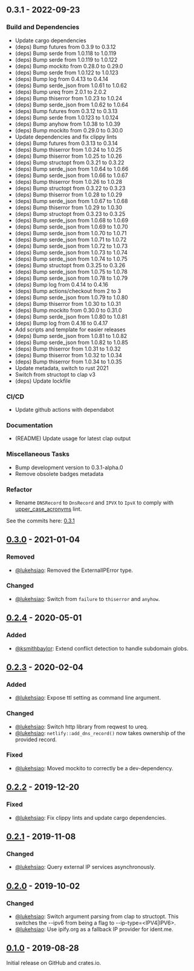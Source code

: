 ## 0.3.1 - 2022-09-23

### Build and Dependencies
- Update cargo dependencies
- (deps) Bump futures from 0.3.9 to 0.3.12
- (deps) Bump serde from 1.0.118 to 1.0.119
- (deps) Bump serde from 1.0.119 to 1.0.122
- (deps) Bump mockito from 0.28.0 to 0.29.0
- (deps) Bump serde from 1.0.122 to 1.0.123
- (deps) Bump log from 0.4.13 to 0.4.14
- (deps) Bump serde_json from 1.0.61 to 1.0.62
- (deps) Bump ureq from 2.0.1 to 2.0.2
- (deps) Bump thiserror from 1.0.23 to 1.0.24
- (deps) Bump serde_json from 1.0.62 to 1.0.64
- (deps) Bump futures from 0.3.12 to 0.3.13
- (deps) Bump serde from 1.0.123 to 1.0.124
- (deps) Bump anyhow from 1.0.38 to 1.0.39
- (deps) Bump mockito from 0.29.0 to 0.30.0
- Update dependencies and fix clippy lints
- (deps) Bump futures from 0.3.13 to 0.3.14
- (deps) Bump thiserror from 1.0.24 to 1.0.25
- (deps) Bump thiserror from 1.0.25 to 1.0.26
- (deps) Bump structopt from 0.3.21 to 0.3.22
- (deps) Bump serde_json from 1.0.64 to 1.0.66
- (deps) Bump serde_json from 1.0.66 to 1.0.67
- (deps) Bump thiserror from 1.0.26 to 1.0.28
- (deps) Bump structopt from 0.3.22 to 0.3.23
- (deps) Bump thiserror from 1.0.28 to 1.0.29
- (deps) Bump serde_json from 1.0.67 to 1.0.68
- (deps) Bump thiserror from 1.0.29 to 1.0.30
- (deps) Bump structopt from 0.3.23 to 0.3.25
- (deps) Bump serde_json from 1.0.68 to 1.0.69
- (deps) Bump serde_json from 1.0.69 to 1.0.70
- (deps) Bump serde_json from 1.0.70 to 1.0.71
- (deps) Bump serde_json from 1.0.71 to 1.0.72
- (deps) Bump serde_json from 1.0.72 to 1.0.73
- (deps) Bump serde_json from 1.0.73 to 1.0.74
- (deps) Bump serde_json from 1.0.74 to 1.0.75
- (deps) Bump structopt from 0.3.25 to 0.3.26
- (deps) Bump serde_json from 1.0.75 to 1.0.78
- (deps) Bump serde_json from 1.0.78 to 1.0.79
- (deps) Bump log from 0.4.14 to 0.4.16
- (deps) Bump actions/checkout from 2 to 3
- (deps) Bump serde_json from 1.0.79 to 1.0.80
- (deps) Bump thiserror from 1.0.30 to 1.0.31
- (deps) Bump mockito from 0.30.0 to 0.31.0
- (deps) Bump serde_json from 1.0.80 to 1.0.81
- (deps) Bump log from 0.4.16 to 0.4.17
- Add scripts and template for easier releases
- (deps) Bump serde_json from 1.0.81 to 1.0.82
- (deps) Bump serde_json from 1.0.82 to 1.0.85
- (deps) Bump thiserror from 1.0.31 to 1.0.32
- (deps) Bump thiserror from 1.0.32 to 1.0.34
- (deps) Bump thiserror from 1.0.34 to 1.0.35
- Update metadata, switch to rust 2021
- Switch from structopt to clap v3
- (deps) Update lockfile

### CI/CD
- Update github actions with dependabot

### Documentation
- (README) Update usage for latest clap output

### Miscellaneous Tasks
- Bump development version to 0.3.1-alpha.0
- Remove obsolete badges metadata

### Refactor
- Rename `DNSRecord` to `DnsRecord` and `IPVX` to `IpvX` to comply with
  [upper_case_acronyms](https://rust-lang.github.io/rust-clippy/master/index.html#upper_case_acronyms)
  lint.

See the commits here: [0.3.1]

[0.3.1]: https://github.com/lukehsiao/netlify-ddns/compare/v0.3.0...v0.3.1

## [0.3.0] - 2021-01-04
### Removed
- [@lukehsiao][lh]: Removed the ExternalIPError type.

### Changed
- [@lukehsiao][lh]: Switch from `failure` to `thiserror` and `anyhow`.

## [0.2.4] - 2020-05-01
### Added
- [@ksmithbaylor][ksb]: Extend conflict detection to handle subdomain globs.

## [0.2.3] - 2020-02-04
### Added
- [@lukehsiao][lh]: Expose ttl setting as command line argument.

### Changed
- [@lukehsiao][lh]: Switch http library from reqwest to ureq.
- [@lukehsiao][lh]: `netlify::add_dns_record()` now takes ownership of the provided record.

### Fixed
- [@lukehsiao][lh]: Moved mockito to correctly be a dev-dependency.

## [0.2.2] - 2019-12-20
### Fixed
- [@lukehsiao][lh]: Fix clippy lints and update cargo dependencies.

## [0.2.1] - 2019-11-08
### Changed
- [@lukehsiao][lh]: Query external IP services asynchronously.

## [0.2.0] - 2019-10-02
### Changed
- [@lukehsiao][lh]: Switch argument parsing from clap to structopt. This switches the --ipv6 from
  being a flag to --ip-type=<IPV4|IPV6>.
- [@lukehsiao][lh]: Use ipify.org as a fallback IP provider for ident.me.

## [0.1.0] - 2019-08-28
Initial release on GitHub and crates.io.


[lh]: https://github.com/lukehsiao
[ksb]: https://github.com/ksmithbaylor

[Unreleased]: https://github.com/lukehsiao/netlify-ddns-rs/compare/v0.3.0...master
[0.3.0]: https://github.com/lukehsiao/netlify-ddns-rs/compare/v0.2.4...v0.3.0
[0.2.4]: https://github.com/lukehsiao/netlify-ddns-rs/compare/v0.2.3...v0.2.4
[0.2.3]: https://github.com/lukehsiao/netlify-ddns-rs/compare/v0.2.2...v0.2.3
[0.2.2]: https://github.com/lukehsiao/netlify-ddns-rs/compare/v0.2.1...v0.2.2
[0.2.1]: https://github.com/lukehsiao/netlify-ddns-rs/compare/v0.2.0...v0.2.1
[0.2.0]: https://github.com/lukehsiao/netlify-ddns-rs/compare/v0.1.0...v0.2.0
[0.1.0]: https://github.com/lukehsiao/netlify-ddns-rs/releases/tag/v0.1.0
